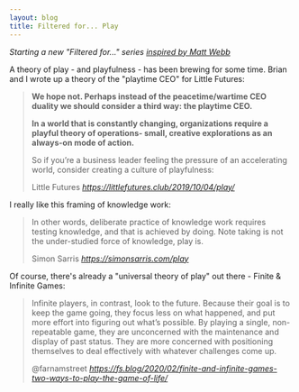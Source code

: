 ```yaml
---
layout: blog
title: Filtered for... Play
---
```


*Starting a new "Filtered for..." series [inspired by Matt Webb](https://www.google.com/search?q=site%3Ainterconnected.org+%22filtered+for%22)*

A theory of play - and playfulness - has been brewing for some time. Brian and I wrote up a theory of the "playtime CEO" for Little Futures:

<blockquote class="quoteback" data-title="LF04 - Play Not Prototypes" data-author="Little Futures" cite="https://littlefutures.club/2019/10/04/play/">
<p><p><strong>We hope not. Perhaps instead of the peacetime/wartime CEO duality we should consider a third way: the playtime CEO.</strong></p>

<p><strong>In a world that is constantly changing, organizations require a playful theory of operations- small, creative explorations as an always-on mode of action.</strong></p>

<p>So if you’re a business leader feeling the pressure of an accelerating world, consider creating a culture of playfulness:</p>

<footer>Little Futures <cite><a href="https://littlefutures.club/2019/10/04/play/">https://littlefutures.club/2019/10/04/play/</a></cite></footer>
<script note="UPDATE THIS 4REALZ" src="https://cdn.jsdelivr.net/gh/tomcritchlow/Citations-Magic@tom-branch/quoteback.js"></script>
</blockquote>

I really like this framing of knowledge work:

<blockquote class="quoteback" data-title="Deliberate Practice for Knowledge Work" data-author="Simon Sarris" cite="https://simonsarris.com/play">
<p>In other words, deliberate practice of knowledge work requires testing knowledge, and that is achieved by doing. Note taking is not the under-studied force of knowledge, play is.</p>
<footer>Simon Sarris <cite><a href="https://simonsarris.com/play">https://simonsarris.com/play</a></cite></footer>
<script note="UPDATE THIS 4REALZ" src="https://cdn.jsdelivr.net/gh/tomcritchlow/Citations-Magic@tom-branch/quoteback.js"></script>
</blockquote>

Of course, there's already a "universal theory of play" out there - Finite & Infinite Games:

<blockquote class="quoteback" data-title="Finite and Infinite Games: Two Ways to Play the Game of Life" data-author="@farnamstreet" cite="https://fs.blog/2020/02/finite-and-infinite-games-two-ways-to-play-the-game-of-life/">
<p>Infinite players, in contrast, look to the future. Because their goal is to keep the game going, they focus less on what happened, and put more effort into figuring out what’s possible. By playing a single, non-repeatable game, they are unconcerned with the maintenance and display of past status. They are more concerned with positioning themselves to deal effectively with whatever challenges come up.</p>
<footer>@farnamstreet <cite><a href="https://fs.blog/2020/02/finite-and-infinite-games-two-ways-to-play-the-game-of-life/">https://fs.blog/2020/02/finite-and-infinite-games-two-ways-to-play-the-game-of-life/</a></cite></footer>
<script note="REPLACE WITH REAL SCRIPT" src="https://cdn.jsdelivr.net/gh/tomcritchlow/Citations-Magic@tom-branch/quoteback.js"></script>
</blockquote>